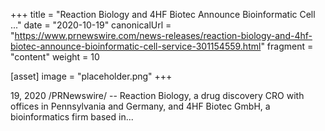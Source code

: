 +++
title = "Reaction Biology and 4HF Biotec Announce Bioinformatic Cell ..."
date = "2020-10-19"
canonicalUrl = "https://www.prnewswire.com/news-releases/reaction-biology-and-4hf-biotec-announce-bioinformatic-cell-service-301154559.html"
fragment = "content"
weight = 10

[asset]
    image = "placeholder.png"
+++

19, 2020 /PRNewswire/ -- Reaction Biology, a drug discovery CRO with 
offices in Pennsylvania and Germany, and 4HF Biotec GmbH, a bioinformatics 
firm based in...
